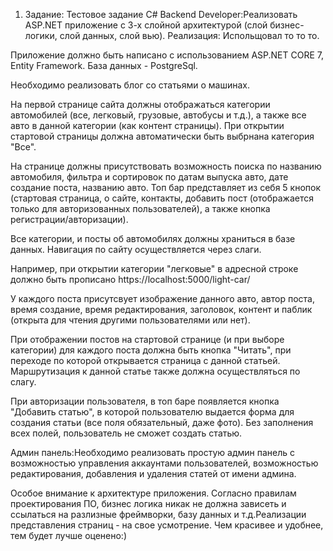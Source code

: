 1. Задание: Тестовое задание C# Backend Developer:Реализовать ASP.NET приложение с 3-х слойной архитектурой (слой бизнес-логики, слой данных, слой вью).
   Реализация: Испольщовал то то то.

Приложение должно быть написано с использованием ASP.NET CORE 7, Entity Framework. База данных - PostgreSql.

Необходимо реализовать блог со статьями о машинах. 

На первой странице сайта должны отображаться категории автомобилей (все, легковый, грузовые, автобусы и т.д.), а также все авто в данной категории (как контент страницы). При открытии стартовой страницы должна автоматически быть выбрнана категория "Все". 

На странице должны присутствовать возможность поиска по названию автомобиля, фильтра и сортировок по датам выпуска авто, дате создание поста, названию авто. 
Топ бар представляет из себя 5 кнопок (стартовая страница, о сайте, контакты, добавить пост (отображается только для авторизованных пользователей), а также кнопка регистрации/авторизации).

Все категории, и посты об автомобилях должны храниться в базе данных. Навигация по сайту осуществляется через слаги. 

Например, при открытии категории "легковые" в адресной строке должно быть прописано https://localhost:5000/light-car/

У каждого поста присутсвует изображение данного авто, автор поста, время создание, время редактирования, заголовок, контент и паблик (открыта для чтения другими пользователями или нет). 

При отображении постов на стартовой странице (и при выборе категории) для каждого поста должна быть кнопка "Читать", при переходе по которой открывается страница с данной статьей. Маршрутизация к данной статье также должна осуществляться по слагу.

При авторизации пользователя, в топ баре появляется кнопка "Добавить статью", в которой пользователю выдается форма для создания статьи (все поля обязательный, даже фото). Без заполнения всех полей, пользователь не сможет создать статью.

Админ панель:Необходимо реализовать простую админ панель с возможностью управления аккаунтами пользователей, возможностью редактирования, добавления и удаления статей от имени админа.

Особое внимание к архитектуре приложения. Согласно правилам проектирования ПО, бизнес логика никак не должна зависеть и ссылаться на разлизные фреймворки, базу данных и т.д.Реализации представления страниц - на свое усмотрение. Чем красивее и удобнее, тем будет лучше оценено:)
